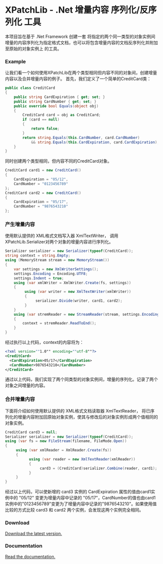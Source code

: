 # XPatchLib - .Net 增量内容 序列化/反序列化 工具
本项目旨在基于 .Net Framework 创建一套 将指定的两个同一类型的对象实例间增量的内容序列化为指定格式文档，也可以将包含增量内容的文档反序列化并附加至原始的对象实例上 的工具。 

### **Example**

让我们看一个如何使用XPatchLib在两个类型相同但内容不同的对象间，创建增量内容以及合并增量内容的例子。
首先，我们定义了一个简单的CreditCard类：
```cs
public class CreditCard
{
    public string CardExpiration { get; set; }
    public string CardNumber { get; set; }
    public override bool Equals(object obj)
    {
        CreditCard card = obj as CreditCard;
        if (card == null)
        {
            return false;
        }
        return string.Equals(this.CardNumber, card.CardNumber) 
            && string.Equals(this.CardExpiration, card.CardExpiration);
    }
}
```
同时创建两个类型相同，但内容不同的CreditCard对象。
```cs
CreditCard card1 = new CreditCard()
{
    CardExpiration = "05/12",
    CardNumber = "0123456789"
};
CreditCard card2 = new CreditCard()
{
    CardExpiration = "05/17",
    CardNumber = "9876543210"
};
```

### **产生增量内容**
使用默认提供的 XML格式文档写入器 XmlTextWriter， 调用XPatchLib.Serializer对两个对象的增量内容进行序列化。

```cs
Serializer serializer = new Serializer(typeof(CreditCard));
string context = string.Empty;
using (MemoryStream stream = new MemoryStream())
{
    var settings = new XmlWriterSettings();
    settings.Encoding = Encoding.UTF8;
    settings.Indent = true;
    using (var xmlWriter = XmlWriter.Create(fs, settings))
    {
         using (var writer = new XmlTextWriter(xmlWriter))
         {
              serializer.Divide(writer, card1, card2);
         }
    }
    using (var stremReader = new StreamReader(stream, settings.Encoding))
    {
        context = stremReader.ReadToEnd();
    }
}
```
经过执行以上代码，context的内容将为：
```xml
<?xml version=""1.0"" encoding=""utf-8""?>
<CreditCard>
  <CardExpiration>05/17</CardExpiration>
  <CardNumber>9876543210</CardNumber>
</CreditCard>
```
通过以上代码，我们实现了两个同类型的对象实例间，增量的序列化。记录了两个对象之间增量的内容。

### **合并增量内容**
下面将介绍如何使用默认提供的 XML格式文档读取器 XmlTextReader， 将已序列化的增量内容附加回原始对象实例，使其与修改后的对象实例形成两个值相同的对象实例。
```cs
CreditCard card3 = null;
Serializer serializer = new Serializer(typeof(CreditCard));
using (var fs = new FileStream(filename, FileMode.Open))
{
     using (var xmlReader = XmlReader.Create(fs))
     {
           using (var reader = new XmlTextReader(xmlReader))
           {
                card3 = (CreditCard)serializer.Combine(reader, card1);
           }
     }
}
```
经过以上代码，可以使新增的 card3 实例的 CardExpiration 属性的值由card1实例中的 "05/12" 变更为增量内容中记录的 "05/17"，CardNumber的值也由card1实例中的"0123456789"变更为了增量内容中记录的"9876543210"。如果使用值比较的方式比较 card3 和 card2 两个实例，会发现这两个实例完全相同。



### **Download**
[Download the latest version.](https://www.nuget.org/packages/XPatchLib/)



### **Documentation**

[Read the documentation.](http://www.cnblogs.com/guqiangjs/p/4616442.html)
